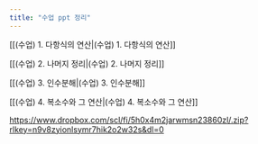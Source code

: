 ```yaml
---
title: "수업 ppt 정리"
---
```


[[(수업) 1. 다항식의 연산|(수업) 1. 다항식의 연산]]


[[(수업) 2. 나머지 정리|(수업) 2. 나머지 정리]]


[[(수업) 3. 인수분해|(수업) 3. 인수분해]]


[[(수업) 4. 복소수와 그 연산|(수업) 4. 복소수와 그 연산]]


https://www.dropbox.com/scl/fi/5h0x4m2jarwmsn23860zl/.zip?rlkey=n9v8zyionlsymr7hik2o2w32s&dl=0